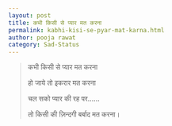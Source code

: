 ```yaml
---
layout: post
title: कभी किसी से प्यार मत करना 
permalink: kabhi-kisi-se-pyar-mat-karna.html
author: pooja rawat
category: Sad-Status
---
```

> कभी किसी से प्यार मत करना 
> 
> हो जाये तो इकरार मत करना 
> 
> चल सको प्यार की रह पर...... 
> 
> तो किसी की ज़िन्दगी बर्बाद मत करना। 
